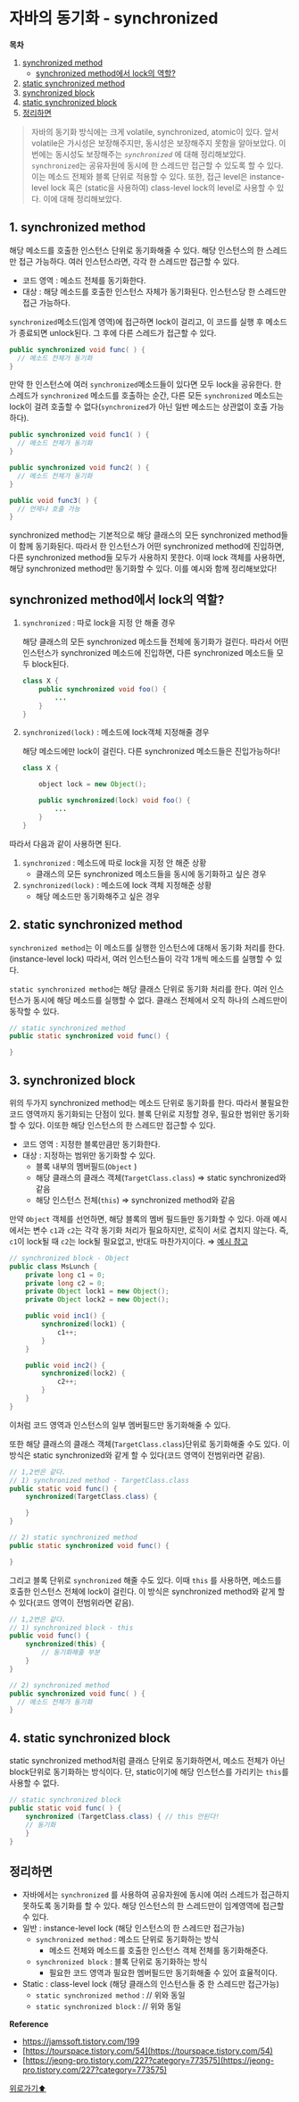 # 자바의 동기화 - synchronized


**목차**
1. [synchronized method](#1-synchronized-method)
    - [synchronized method에서 lock의 역할?](#synchronized-method에서-lock의-역할)
2. [static synchronized method](#2-static-synchronized-method)
3. [synchronized block](#3-synchronized-block)
4. [static synchronized block](#4-static-synchronized-block)
5. [정리하면](#정리하면)


> 자바의 동기화 방식에는 크게 volatile, synchronized, atomic이 있다. 앞서 volatile은 가시성은 보장해주지만, 동시성은 보장해주지 못함을 알아보았다. 이번에는 동시성도 보장해주는  *`synchronized`* 에 대해 정리해보았다. `synchronized`는 공유자원에 동시에 한 스레드만 접근할 수 있도록 할 수 있다. 이는 메소드 전체와 블록 단위로 적용할 수 있다. 또한, 접근 level은 instance-level lock 혹은 (static을 사용하여) class-level lock의 level로 사용할 수 있다. 이에 대해 정리해보았다.
> 

## 1. synchronized method

해당 메소드를 호출한 인스턴스 단위로 동기화해줄 수 있다. 해당 인스턴스의 한 스레드만 접근 가능하다. 여러 인스턴스라면, 각각 한 스레드만 접근할 수 있다.

- 코드 영역 : 메소드 전체를 동기화한다.
- 대상 : 해당 메소드를 호출한 인스턴스 자체가 동기화된다. 인스턴스당 한 스레드만 접근 가능하다.

`synchronized`메소드(임계 영역)에 접근하면 lock이 걸리고, 이 코드를 실행 후 메소드가 종료되면 unlock된다. 그 후에 다른 스레드가 접근할 수 있다.

```java
public synchronized void func( ) {
  // 메소드 전체가 동기화
}
```

만약 한 인스턴스에 여러 `synchronized`메소드들이 있다면 모두 lock을 공유한다. 한 스레드가 `synchronized` 메소드를 호출하는 순간, 다른 모든  `synchronized` 메소드는 lock이 걸려 호출할 수 없다(`synchronized`가 아닌 일반 메소드는 상관없이 호출 가능하다).

```java
public synchronized void func1( ) {
  // 메소드 전체가 동기화
}

public synchronized void func2( ) {
  // 메소드 전체가 동기화
}

public void func3( ) {
  // 언제나 호출 가능
}
```

synchronized method는 기본적으로 해당 클래스의 모든 synchronized method들이 함께 동기화된다. 따라서 한 인스턴스가 어떤 synchronized method에 진입하면, 다른 synchronized method들 모두가 사용하지 못한다. 이때 lock 객체를 사용하면, 해당 synchronized method만 동기화할 수 있다. 이를 예시와 함께 정리해보았다!

## synchronized method에서 lock의 역할?

1. `synchronized` : 따로 lock을 지정 안 해줄 경우
    
    해당 클래스의 모든 synchronized 메소드들 전체에 동기화가 걸린다. 따라서 어떤 인스턴스가 synchronized 메소드에 진입하면, 다른 synchronized 메소드들 모두 block된다.
    
    ```java
    class X { 
    	public synchronized void foo() { 
    		... 
    	} 
    }
    ```
    

2. `synchronized(lock)` : 메소드에 lock객체 지정해줄 경우
    
    해당 메소드에만 lock이 걸린다. 다른 synchronized 메소드들은 진입가능하다!
    
    ```java
    class X { 
    
    	object lock = new Object(); 
    
    	public synchronized(lock) void foo() { 
    		... 
    	} 
    }
    ```
    

따라서 다음과 같이 사용하면 된다.

1. `synchronized` : 메소드에 따로 lock을 지정 안 해준 상황
    - 클래스의 모든 synchronized 메소드들을 동시에 동기화하고 싶은 경우
2. `synchronized(lock)` : 메소드에 lock 객체 지정해준 상황
    - 해당 메소드만 동기화해주고 싶은 경우


## 2. static synchronized method

`synchronized method`는 이 메소드를 실행한 인스턴스에 대해서 동기화 처리를 한다. (instance-level lock) 따라서, 여러 인스턴스들이 각각 1개씩 메소드를 실행할 수 있다.

`static synchronized method`는 해당 클래스 단위로 동기화 처리를 한다. 여러 인스턴스가 동시에 해당 메소드를 실행할 수 없다. 클래스 전체에서 오직 하나의 스레드만이 동작할 수 있다.

```java
// static synchronized method
public static synchronized void func() { 

}
```

## 3. synchronized block

위의 두가지 synchronized method는 메소드 단위로 동기화를 한다. 따라서 불필요한 코드 영역까지 동기화되는 단점이 있다. 블록 단위로 지정할 경우, 필요한 범위만 동기화할 수 있다. 이또한 해당 인스턴스의 한 스레드만 접근할 수 있다.

- 코드 영역 : 지정한 블록만큼만 동기화한다.
- 대상 : 지정하는 범위만 동기화할 수 있다.
    - 블록 내부의 멤버필드(`Object` )
    - 해당 클래스의 클래스 객체(`TargetClass.class`) ⇒ static synchronized와 같음
    - 해당 인스턴스 전체(`this`)  ⇒ synchronized method와 같음

만약  `Object` 객체를 선언하면, 해당 블록의 멤버 필드들만 동기화할 수 있다. 아래 예시에서는 변수 `c1`과 `c2`는 각각 동기화 처리가 필요하지만, 로직이 서로 겹치지 않는다. 즉, `c1`이 lock될 때 `c2`는 lock될 필요없고, 반대도 마찬가지이다.  ⇒ [예시 참고](https://docs.oracle.com/javase/tutorial/essential/concurrency/locksync.html)

```java
// synchronized block - Object
public class MsLunch {
    private long c1 = 0;
    private long c2 = 0;
    private Object lock1 = new Object();
    private Object lock2 = new Object();

    public void inc1() {
        synchronized(lock1) { 
            c1++;
        }
    }

    public void inc2() {
        synchronized(lock2) { 
            c2++;
        }
    }
}
```

이처럼 코드 영역과 인스턴스의 일부 멤버필드만 동기화해줄 수 있다. 

또한 해당 클래스의 클래스 객체(`TargetClass.class`)단위로 동기화해줄 수도 있다. 이 방식은 static synchronized와 같게 할 수 있다(코드 영역이 전범위라면 같음).

```java
// 1,2번은 같다.
// 1) synchronized method - TargetClass.class
public static void func() { 
	synchronized(TargetClass.class) { 

	} 
}

// 2) static synchronized method 
public static synchronized void func() { 

}
```

그리고 블록 단위로 `synchronized` 해줄 수도 있다. 이때 `this` 를 사용하면, 메소드를 호출한 인스턴스 전체에 lock이 걸린다. 이 방식은 synchronized method와 같게 할 수 있다(코드 영역이 전범위라면 같음).

```java
// 1,2번은 같다.
// 1) synchronized block - this
public void func() {
	synchronized(this) { 
		// 동기화해줄 부분
	}
}

// 2) synchronized method
public synchronized void func( ) {
  // 메소드 전체가 동기화
}
```

## 4. static synchronized block

static synchronized method처럼 클래스 단위로 동기화하면서, 메소드 전체가 아닌 block단위로 동기화하는 방식이다. 단, static이기에 해당 인스턴스를 가리키는 `this`를 사용할 수 없다. 

```java
// static synchronized block
public static void func( ) {
	synchronized (TargetClass.class) { // this 안된다!
	// 동기화
	}
}
```



## 정리하면

- 자바에서는 `synchronized` 를 사용하여 공유자원에 동시에 여러 스레드가 접근하지 못하도록 동기화를 할 수 있다. 해당 인스턴스의 한 스레드만이 임계영역에 접근할 수 있다.
- 일반 : instance-level lock (해당 인스턴스의 한 스레드만 접근가능)
    - `synchronized method` : 메소드 단위로 동기화하는 방식
        - 메소드 전체와 메소드를 호출한 인스턴스 객체 전체를 동기화해준다.
    - `synchronized block` : 블록 단위로 동기화하는 방식
        - 필요한 코드 영역과 필요한 멤버필드만 동기화해줄 수 있어 효율적이다.
- Static : class-level lock (해당 클래스의 인스턴스들 중 한 스레드만 접근가능)
    - `static synchronized method` : // 위와 동일
    - `static synchronized block` :  // 위와 동일

**Reference**
- https://jamssoft.tistory.com/199
- [https://tourspace.tistory.com/54](https://tourspace.tistory.com/54)
- [https://jeong-pro.tistory.com/227?category=773575](https://jeong-pro.tistory.com/227?category=773575)



[위로가기⬆](#자바의-동기화---synchronized)

